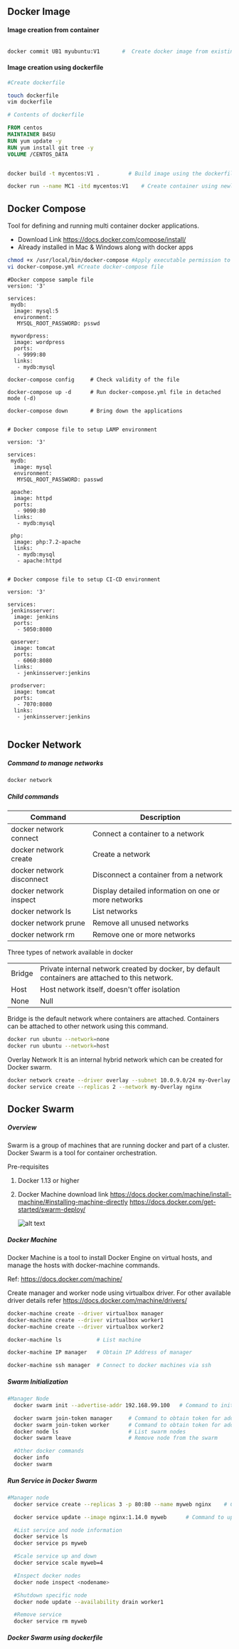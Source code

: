 



## Docker Image

#### Image creation from container

```sh

docker commit UB1 myubuntu:V1       #  Create docker image from existing container 'UB1'

```


#### Image creation using dockerfile

```sh
#Create dockerfile

touch dockerfile
vim dockerfile

```

```dockerfile
# Contents of dockerfile

FROM centos
MAINTAINER B4SU
RUN yum update -y
RUN yum install git tree -y
VOLUME /CENTOS_DATA

```

```sh

docker build -t mycentos:V1 .         # Build image using the dockerfile

```

```sh
docker run --name MC1 -itd mycentos:V1    # Create container using newly created image - mycentos:V1
```


## Docker Compose
Tool for defining and running multi container docker applications.
- Download Link https://docs.docker.com/compose/install/
- Already installed in Mac & Windows along with docker apps


```sh
chmod +x /usr/local/bin/docker-compose #Apply executable permission to the binary
vi docker-compose.yml #Create docker-compose file

```

```docker-compose
#Docker compose sample file
version: '3'

services:
 mydb:
  image: mysql:5
  environment:
   MYSQL_ROOT_PASSWORD: psswd

 mywordpress:
  image: wordpress
  ports:
   - 9999:80
  links:
   - mydb:mysql

```

```docker-compose
docker-compose config     # Check validity of the file

docker-compose up -d      # Run docker-compose.yml file in detached mode (-d)

docker-compose down       # Bring down the applications

```

```docker-compose

# Docker compose file to setup LAMP environment

version: '3'

services:
 mydb:
  image: mysql
  environment:
   MYSQL_ROOT_PASSWORD: passwd

 apache:
  image: httpd
  ports:
   - 9090:80
  links:
   - mydb:mysql

 php:
  image: php:7.2-apache
  links:
   - mydb:mysql
   - apache:httpd


# Docker compose file to setup CI-CD environment

version: '3'

services:
 jenkinsserver:
  image: jenkins
  ports:
   - 5050:8080

 qaserver:
  image: tomcat
  ports:
   - 6060:8080
  links:
   - jenkinsserver:jenkins

 prodserver:
  image: tomcat
  ports:
   - 7070:8080
  links:
   - jenkinsserver:jenkins


```


## Docker Network

##### Command to manage networks
```sh
docker network
```


##### Child commands

|Command                   | Description                                             |
|--------------------------|---------------------------------------------------------|
|docker network connect    | Connect a container to a network                        |
|docker network create     | Create a network                                        |
|docker network disconnect | Disconnect a container from a network                   |
|docker network inspect    | Display detailed information on one or more networks    |
|docker network ls         | List networks                                           |
|docker network prune      | Remove all unused networks                              |
|docker network rm         | Remove one or more networks                             |


  Three types of network available in docker

|       |                                                                                                 |
|-------|-------------------------------------------------------------------------------------------------|
|Bridge | Private internal network created by docker, by default containers are attached to this network. |
|Host   | Host network itself, doesn't offer isolation                                                    |
|None   | Null                                                                                            |

  Bridge is the default network where containers are attached. Containers can be attached to other network using this command.

  ```sh
  docker run ubuntu --network=none
  docker run ubuntu --network=host
  ```

Overlay Network
  It is an internal hybrid network which can be created for Docker swarm.
  ```sh
  docker network create --driver overlay --subnet 10.0.9.0/24 my-Overlay
  docker service create --replicas 2 --network my-Overlay nginx
  ```


## Docker Swarm

##### Overview
Swarm is a group of machines that are running docker and part of a cluster. Docker Swarm is a tool for container orchestration.

Pre-requisites
1. Docker 1.13 or higher
2. Docker Machine download link
    https://docs.docker.com/machine/install-machine/#installing-machine-directly
    https://docs.docker.com/get-started/swarm-deploy/


    ![alt text][logo]

    [logo]: https://docs.docker.com/engine/swarm/images/services-diagram.png "Docker"


##### Docker Machine
Docker Machine is a tool to install Docker Engine on virtual hosts, and manage the hosts with docker-machine commands.

Ref: https://docs.docker.com/machine/


Create manager and worker node using virtualbox driver. For other available driver details refer https://docs.docker.com/machine/drivers/

```sh
docker-machine create --driver virtualbox manager
docker-machine create --driver virtualbox worker1
docker-machine create --driver virtualbox worker2

docker-machine ls           # List machine

docker-machine IP manager   # Obtain IP Address of manager

docker-machine ssh manager  # Connect to docker machines via ssh
```

##### Swarm Initialization

```sh
#Manager Node
  docker swarm init --advertise-addr 192.168.99.100   # Command to initialize docker swarm in this case manager node ip address is 192.168.99.100

  docker swarm join-token manager     # Command to obtain token for adding additional manager node in the swarm
  docker swarm join-token worker      # Command to obtain token for adding worker node in the swarm
  docker node ls                      # List swarm nodes
  docker swarm leave                  # Remove node from the swarm

  #Other docker commands
  docker info
  docker swarm

```  

##### Run Service in Docker Swarm

```sh
#Manager node
  docker service create --replicas 3 -p 80:80 --name myweb nginx    # Creating nginx server named myweb with 3 replicas, accessible at port 80

  docker service update --image nginx:1.14.0 myweb      # Command to update existing service

  #List service and node information
  docker service ls
  docker service ps myweb

  #Scale service up and down
  docker service scale myweb=4

  #Inspect docker nodes
  docker node inspect <nodename>

  #Shutdown specific node
  docker node update --availability drain worker1

  #Remove service
  docker service rm myweb
```


##### Docker Swarm using dockerfile
